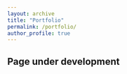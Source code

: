 ```yaml
---
layout: archive
title: "Portfolio"
permalink: /portfolio/
author_profile: true
---
```


## Page under development
